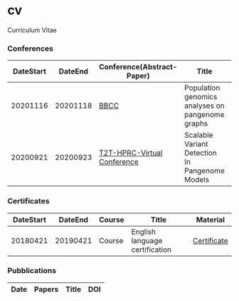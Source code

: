 # cv
Curriculum Vitae


### Conferences

|DateStart| DateEnd| Conference(Abstract-Paper) |Title |  Material |
|---------|--------| ---------- |---------- |--------|
|20201116 | 20201118 | [BBCC](https://www.bbcc-meetings.it/program/) | Population genomics analyses on pangenome graphs  | [Abstract](abstracts/BBCC2020_PopulationGenomicsAnalysesOnPangenomeGraph_Program-and-AbstractBook.pdf), [Presentation](https://f1000research.com/slides/9-1338) |
|20200921 | 20200923 | [T2T-HPRC-Virtual Conference](https://www.t2t-hprc-2020conference.com/login/?redirect_to=https%3A%2F%2Fwww.t2t-hprc-2020conference.com%2F) | Scalable Variant Detection In Pangenome Models | [Abstract](abstracts/T2T_HPRC_ScalableVariantDetectionInPangenomeModels_Abstract_AndreaGuarracino.pdf), [Poster](posters/BBCC2020_ScalableVariantDetectionInPangenomeModels_Poster_AndreaGuarracino.pdf), [Blog](https://gsocgraph.blogspot.com/2020/08/final-week-recap-of-my-gsoc-experience.html)|


### Certificates
|DateStart| DateEnd| Course |Title |  Material |
|---------|--------| ---------- |---------- |--------|
|20180421 | 20190421 | Course | English language certification | [Certificate](certificates/EnglishCertificateESOL_B2_CEFR.pdf)|


### Pubblications
|Date| Papers |Title |  DOI |
|--------- |---------- |---------- |--------|
